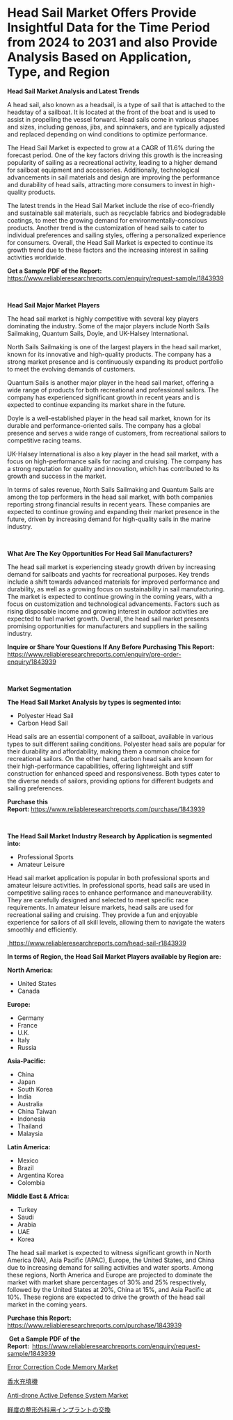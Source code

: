 <p><h1>Head Sail Market Offers Provide Insightful Data for the Time Period from 2024 to 2031 and also Provide Analysis Based on Application, Type, and Region</h1></p><p><strong>Head Sail Market Analysis and Latest Trends</strong></p>
<p><p>A head sail, also known as a headsail, is a type of sail that is attached to the headstay of a sailboat. It is located at the front of the boat and is used to assist in propelling the vessel forward. Head sails come in various shapes and sizes, including genoas, jibs, and spinnakers, and are typically adjusted and replaced depending on wind conditions to optimize performance.</p><p>The Head Sail Market is expected to grow at a CAGR of 11.6% during the forecast period. One of the key factors driving this growth is the increasing popularity of sailing as a recreational activity, leading to a higher demand for sailboat equipment and accessories. Additionally, technological advancements in sail materials and design are improving the performance and durability of head sails, attracting more consumers to invest in high-quality products.</p><p>The latest trends in the Head Sail Market include the rise of eco-friendly and sustainable sail materials, such as recyclable fabrics and biodegradable coatings, to meet the growing demand for environmentally-conscious products. Another trend is the customization of head sails to cater to individual preferences and sailing styles, offering a personalized experience for consumers. Overall, the Head Sail Market is expected to continue its growth trend due to these factors and the increasing interest in sailing activities worldwide.</p></p>
<p><strong>Get a Sample PDF of the Report:&nbsp;</strong> <a href="https://www.reliableresearchreports.com/enquiry/request-sample/1843939">https://www.reliableresearchreports.com/enquiry/request-sample/1843939</a></p>
<p>&nbsp;</p>
<p><strong>Head Sail Major Market Players</strong></p>
<p><p>The head sail market is highly competitive with several key players dominating the industry. Some of the major players include North Sails Sailmaking, Quantum Sails, Doyle, and UK-Halsey International.</p><p>North Sails Sailmaking is one of the largest players in the head sail market, known for its innovative and high-quality products. The company has a strong market presence and is continuously expanding its product portfolio to meet the evolving demands of customers.</p><p>Quantum Sails is another major player in the head sail market, offering a wide range of products for both recreational and professional sailors. The company has experienced significant growth in recent years and is expected to continue expanding its market share in the future.</p><p>Doyle is a well-established player in the head sail market, known for its durable and performance-oriented sails. The company has a global presence and serves a wide range of customers, from recreational sailors to competitive racing teams.</p><p>UK-Halsey International is also a key player in the head sail market, with a focus on high-performance sails for racing and cruising. The company has a strong reputation for quality and innovation, which has contributed to its growth and success in the market.</p><p>In terms of sales revenue, North Sails Sailmaking and Quantum Sails are among the top performers in the head sail market, with both companies reporting strong financial results in recent years. These companies are expected to continue growing and expanding their market presence in the future, driven by increasing demand for high-quality sails in the marine industry.</p></p>
<p>&nbsp;</p>
<p><strong>What Are The Key Opportunities For Head Sail Manufacturers?</strong></p>
<p><p>The head sail market is experiencing steady growth driven by increasing demand for sailboats and yachts for recreational purposes. Key trends include a shift towards advanced materials for improved performance and durability, as well as a growing focus on sustainability in sail manufacturing. The market is expected to continue growing in the coming years, with a focus on customization and technological advancements. Factors such as rising disposable income and growing interest in outdoor activities are expected to fuel market growth. Overall, the head sail market presents promising opportunities for manufacturers and suppliers in the sailing industry.</p></p>
<p><strong>Inquire or Share Your Questions If Any Before Purchasing This Report:</strong> <a href="https://www.reliableresearchreports.com/enquiry/pre-order-enquiry/1843939">https://www.reliableresearchreports.com/enquiry/pre-order-enquiry/1843939</a></p>
<p>&nbsp;</p>
<p><strong>Market Segmentation</strong></p>
<p><strong>The Head Sail Market Analysis by types is segmented into:</strong></p>
<p><ul><li>Polyester Head Sail</li><li>Carbon Head Sail</li></ul></p>
<p><p>Head sails are an essential component of a sailboat, available in various types to suit different sailing conditions. Polyester head sails are popular for their durability and affordability, making them a common choice for recreational sailors. On the other hand, carbon head sails are known for their high-performance capabilities, offering lightweight and stiff construction for enhanced speed and responsiveness. Both types cater to the diverse needs of sailors, providing options for different budgets and sailing preferences.</p></p>
<p><strong>Purchase this Report:&nbsp;</strong><a href="https://www.reliableresearchreports.com/purchase/1843939">https://www.reliableresearchreports.com/purchase/1843939</a></p>
<p>&nbsp;</p>
<p><strong>The Head Sail Market Industry Research by Application is segmented into:</strong></p>
<p><ul><li>Professional Sports</li><li>Amateur Leisure</li></ul></p>
<p><p>Head sail market application is popular in both professional sports and amateur leisure activities. In professional sports, head sails are used in competitive sailing races to enhance performance and maneuverability. They are carefully designed and selected to meet specific race requirements. In amateur leisure markets, head sails are used for recreational sailing and cruising. They provide a fun and enjoyable experience for sailors of all skill levels, allowing them to navigate the waters smoothly and efficiently.</p></p>
<p><a href="https://www.reliableresearchreports.com/head-sail-r1843939">&nbsp;https://www.reliableresearchreports.com/head-sail-r1843939</a></p>
<p><strong>In terms of Region, the Head Sail Market Players available by Region are:</strong></p>
<p>
    <p> <strong> North America: </strong>
        <ul>
            <li>United States</li>
            <li>Canada</li>
        </ul>
        </p> 
    <p> <strong> Europe: </strong>
        <ul>
            <li>Germany</li>
            <li>France</li>
            <li>U.K.</li>
            <li>Italy</li>
            <li>Russia</li>
        </ul>
        </p> 
    <p> <strong> Asia-Pacific: </strong>
        <ul>
            <li>China</li>
            <li>Japan</li>
            <li>South Korea</li>
            <li>India</li>
            <li>Australia</li>
            <li>China Taiwan</li>
            <li>Indonesia</li>
            <li>Thailand</li>
            <li>Malaysia</li>
        </ul>
        </p> 
    <p> <strong> Latin America: </strong>
        <ul>
            <li>Mexico</li>
            <li>Brazil</li>
            <li>Argentina Korea</li>
            <li>Colombia</li>
        </ul>
        </p> 
    <p> <strong> Middle East & Africa: </strong>
        <ul>
            <li>Turkey</li>
            <li>Saudi</li>
            <li>Arabia</li>
            <li>UAE</li>
            <li>Korea</li>
        </ul>
    </p>
    </p>
<p><p>The head sail market is expected to witness significant growth in North America (NA), Asia Pacific (APAC), Europe, the United States, and China due to increasing demand for sailing activities and water sports. Among these regions, North America and Europe are projected to dominate the market with market share percentages of 30% and 25% respectively, followed by the United States at 20%, China at 15%, and Asia Pacific at 10%. These regions are expected to drive the growth of the head sail market in the coming years.</p></p>
<p><strong>Purchase this Report: </strong><a href="https://www.reliableresearchreports.com/purchase/1843939">https://www.reliableresearchreports.com/purchase/1843939</a></p>
<p>&nbsp;<strong>Get a Sample PDF of the Report:&nbsp;&nbsp;</strong><a href="https://www.reliableresearchreports.com/enquiry/request-sample/1843939">https://www.reliableresearchreports.com/enquiry/request-sample/1843939</a></p>
<p><strong></strong></p>
<p><p><a href="https://github.com/riwar777/Market-Research-Report-List-1/blob/main/error-correction-code-memory-market.md">Error Correction Code Memory Market</a></p><p><a href="https://github.com/dawson566/Market-Research-Report-List-2/blob/main/8554421155018.md">香水充填機</a></p><p><a href="https://github.com/AKSHATREPORTPRIME/Market-Research-Report-List-5/blob/main/anti-drone-active-defense-system-market.md">Anti-drone Active Defense System Market</a></p><p><a href="https://github.com/DeonBoer2023/Market-Research-Report-List-1/blob/main/8177230155019.md">軽度の整形外科用インプラントの交換</a></p></p>